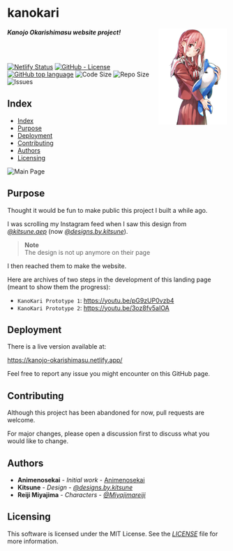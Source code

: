 # kanokari

<img align="right" src="./assets/images/kanojos/sumi_sakurasawa/main.png" height="220px">

***Kanojo Okarishimasu website project!***

<br>
<br>

[![Netlify Status](https://api.netlify.com/api/v1/badges/1134d140-26f1-4bff-9f19-e94d5a17864c/deploy-status)](https://app.netlify.com/sites/kanojo-okarishimasu/deploys)
[![GitHub - License](https://img.shields.io/github/license/Animenosekai/kanokari)](https://github.com/Animenosekai/kanokari/blob/master/LICENSE)
[![GitHub top language](https://img.shields.io/github/languages/top/Animenosekai/kanokari)](https://github.com/Animenosekai/kanokari)
![Code Size](https://img.shields.io/github/languages/code-size/Animenosekai/kanokari)
![Repo Size](https://img.shields.io/github/repo-size/Animenosekai/kanokari)
![Issues](https://img.shields.io/github/issues/Animenosekai/kanokari)

## Index

- [Index](#index)
- [Purpose](#purpose)
- [Deployment](#deployment)
- [Contributing](#contributing)
- [Authors](#authors)
- [Licensing](#licensing)

![Main Page](assets/screenshots/main.png)

## Purpose

Thought it would be fun to make public this project I built a while ago.

I was scrolling my Instagram feed when I saw this design from [*@kitsune.aep*](https://www.instagram.com/kitsune.aep/) (now [*@designs.by.kitsune*](https://www.instagram.com/designs.by.kitsune/)).

> **Note**  
> The design is not up anymore on their page

I then reached them to make the website.

Here are archives of two steps in the development of this landing page (meant to show them the progress):

- `KanoKari Prototype 1`: <https://youtu.be/pG9zUP0vzb4>
- `KanoKari Prototype 2`: <https://youtu.be/3oz8fv5aIOA>

## Deployment

There is a live version available at:

<https://kanojo-okarishimasu.netlify.app/>

Feel free to report any issue you might encounter on this GitHub page.

## Contributing

Although this project has been abandoned for now, pull requests are welcome.

For major changes, please open a discussion first to discuss what you would like to change.

## Authors

- **Animenosekai** - *Initial work* - [Animenosekai](https://github.com/Animenosekai)
- **Kitsune** - *Design* - [*@designs.by.kitsune*](https://www.instagram.com/designs.by.kitsune/)
- **Reiji Miyajima** - *Characters* - [*@Miyajimareiji*](https://twitter.com/miyajimareiji)

## Licensing

This software is licensed under the MIT License. See the [*LICENSE*](./LICENSE) file for more information.
